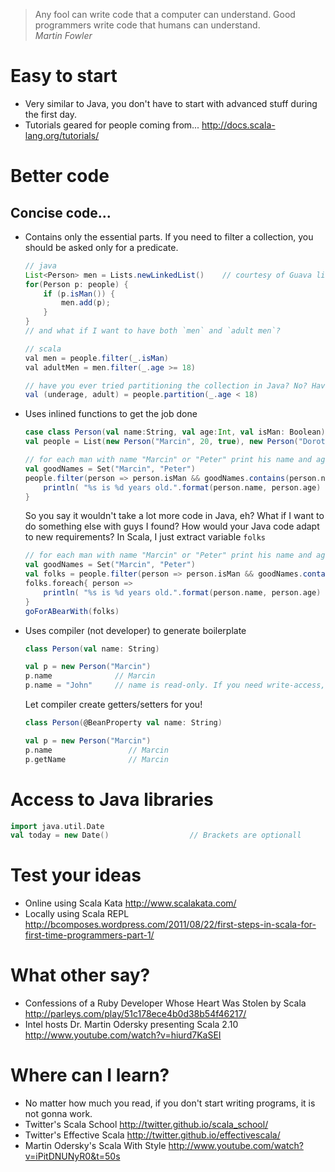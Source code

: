 > Any fool can write code that a computer can understand.  Good programmers write code that humans can understand.  
> *Martin Fowler*



Easy to start
=============
* Very similar to Java, you don't have to start with advanced stuff during the first day.
* Tutorials geared for people coming from... http://docs.scala-lang.org/tutorials/

Better code
===========

Concise code... 
---------------

* Contains only the essential parts. If you need to filter a collection, you should be asked only for a predicate.
    ```java
    // java
    List<Person> men = Lists.newLinkedList()    // courtesy of Guava library. Without that even more unnecessary code
    for(Person p: people) {
        if (p.isMan()) {
            men.add(p);
        }
    }
    // and what if I want to have both `men` and `adult men`? 

    // scala
    val men = people.filter(_.isMan)
    val adultMen = men.filter(_.age >= 18)
    
    // have you ever tried partitioning the collection in Java? No? Have fun, while I have my job done:
    val (underage, adult) = people.partition(_.age < 18)
    ```

* Uses inlined functions to get the job done
    ```scala
    case class Person(val name:String, val age:Int, val isMan: Boolean)
    val people = List(new Person("Marcin", 20, true), new Person("Dorota", 10, false), new Person("Peter", 16, true))
    
    // for each man with name "Marcin" or "Peter" print his name and age
    val goodNames = Set("Marcin", "Peter")
    people.filter(person => person.isMan && goodNames.contains(person.name)).foreach{ person =>
        println( "%s is %d years old.".format(person.name, person.age) ) 
    }
    ```
    So you say it wouldn't take a lot more code in Java, eh? What if I want to do something else with guys I found? How would your Java code adapt to new requirements? In Scala, I just extract variable `folks`
    ```scala
    // for each man with name "Marcin" or "Peter" print his name and age
    val goodNames = Set("Marcin", "Peter")
    val folks = people.filter(person => person.isMan && goodNames.contains(person.name))
    folks.foreach{ person =>
        println( "%s is %d years old.".format(person.name, person.age) ) 
    }
    goForABearWith(folks)    
    ```
    

* Uses compiler (not developer) to generate boilerplate
    ```scala
    class Person(val name: String)
  
    val p = new Person("Marcin")
    p.name              // Marcin
    p.name = "John"     // name is read-only. If you need write-access, change val to var in class definition
    ```
    Let compiler create getters/setters for you!
    ```scala
    class Person(@BeanProperty val name: String)
  
    val p = new Person("Marcin")
    p.name                 // Marcin
    p.getName              // Marcin
    ```


Access to Java libraries
========================

```scala
import java.util.Date
val today = new Date()                  // Brackets are optionall
```

Test your ideas
===============
* Online using Scala Kata http://www.scalakata.com/
* Locally using Scala REPL http://bcomposes.wordpress.com/2011/08/22/first-steps-in-scala-for-first-time-programmers-part-1/


What other say?
================
* Confessions of a Ruby Developer Whose Heart Was Stolen by Scala http://parleys.com/play/51c178ece4b0d38b54f46217/
* Intel hosts Dr. Martin Odersky presenting Scala 2.10 http://www.youtube.com/watch?v=hiurd7KaSEI


Where can I learn?
==================
* No matter how much you read, if you don't start writing programs, it is not gonna work.
* Twitter's Scala School http://twitter.github.io/scala_school/
* Twitter's Effective Scala http://twitter.github.io/effectivescala/
* Martin Odersky's Scala With Style http://www.youtube.com/watch?v=iPitDNUNyR0&t=50s
